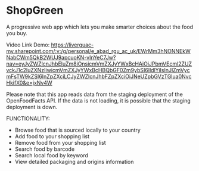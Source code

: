# ShopGreen
A progressive web app which lets you make smarter choices about the food you buy.

Video Link Demo: https://liverguac-my.sharepoint.com/:v:/g/personal/e_abad_rgu_ac_uk/EWrMm3hNONNEkWNabCWm5QkB2WUJ9apcuoKN-vlnYeC7Jw?nav=eyJyZWZlcnJhbEluZm8iOnsicmVmZXJyYWxBcHAiOiJPbmVEcml2ZUZvckJ1c2luZXNzIiwicmVmZXJyYWxBcHBQbGF0Zm9ybSI6IldlYiIsInJlZmVycmFsTW9kZSI6InZpZXciLCJyZWZlcnJhbFZpZXciOiJNeUZpbGVzTGlua0NvcHkifX0&e=jxNv4W

Please note that this app reads data from the staging deployment of the OpenFoodFacts API. If the data is not loading, it is possible that the staging deployment is down.

FUNCTIONALITY: 

- Browse food that is sourced locally to your country
- Add food to your shopping list
- Remove food from your shopping list
- Search food by barcode
- Search local food by keyword
- View detailed packaging and origins information
